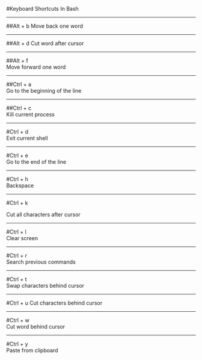 #Keyboard Shortcuts In Bash


---
##Alt + b
Move back one word

---
##Alt + d
Cut word after cursor

---
##Alt + f	
Move forward one word

---
##Ctrl + a	
Go to the beginning of the line


---
##Ctrl + c	
Kill current process


---
#Ctrl + d	
Exit current shell

---
#Ctrl + e	
Go to the end of the line

---
#Ctrl + h	
Backspace

---
#Ctrl + k	

Cut all characters after cursor

---
#Ctrl + l	
Clear screen


---
#Ctrl + r	
Search previous commands


---
#Ctrl + t	
Swap characters behind cursor

---
#Ctrl + u
Cut characters behind cursor
	

---
#Ctrl + w	
Cut word behind cursor

---
#Ctrl + y	
Paste from clipboard
 

